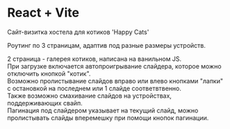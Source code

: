 # React + Vite

Сайт-визитка хостела для котиков 'Happy Cats'  

Роутинг по 3 страницам, адаптив под разные размеры устройств.  

2 страница - галерея котиков, написана на ванильном JS.  
При загрузке включается автопроигрывание слайдера, которое можно отключить кнопкой "котик".  
Возможно пролистывание слайдов вправо или влево кнопками "лапки" с остановкой на последнем или 1 слайде соответвтвенно.  
Также возможно смахивание слайдов на устройствах, поддерживающих свайп.  
Пагинация под слайдером указывает на текущий слайд, можно пролистывать слайды вперемешку при помощи кнопок пагинации.

